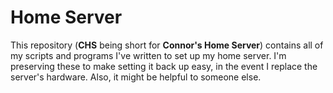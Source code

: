 # Home Server

This repository (**CHS** being short for **Connor's Home Server**) contains all
of my scripts and programs I've written to set up my home server. I'm preserving
these to make setting it back up easy, in the event I replace the server's
hardware. Also, it might be helpful to someone else.

